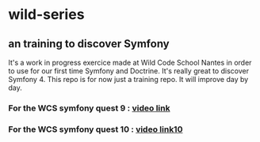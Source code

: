 # wild-series

## an training to discover Symfony
It's a work in progress exercice made at Wild Code School Nantes in order to use for our first time Symfony and Doctrine. 
It's really great to discover Symfony 4.
This repo is for now just a training repo. It will improve day by day.

### For the WCS symfony quest 9 : [video link](https://www.loom.com/share/fcb892dcc76a4544bb0d39d54a337de6)
### For the WCS symfony quest 10 : [video link10](https://www.loom.com/share/a7df8e13bade41868afa4410be67c6f7)
